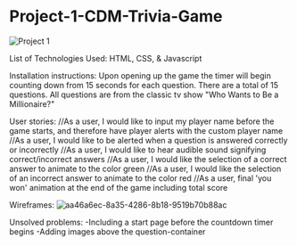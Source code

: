 # Project-1-CDM-Trivia-Game
![Project 1](https://github.com/cmurphy93/Project-1-CDM-Trivia-Game/assets/140569111/a441efe7-ec59-4dbe-ac0d-f327ecb2f91e)

List of Technologies Used:
HTML, CSS, & Javascript

Installation instructions:
Upon opening up the game the timer will begin counting down from 15 seconds for each question. There are a total of 15 questions. All questions are from the classic tv show "Who Wants to Be a Millionaire?"

User stories:
//As a user, I would like to input my player name before the game starts, and therefore have player alerts with the custom player name
//As a user, I would like to be alerted when a question is answered correctly or incorrectly
//As a user, I would like to hear audible sound signifying correct/incorrect answers
//As a user, I would like the selection of a correct answer to animate to the color green
//As a user, I would like the selection of an incorrect answer to animate to the color red
//As a user, final 'you won' animation at the end of the game including total score

Wireframes:
![aa46a6ec-8a35-4286-8b18-9519b70b88ac](https://github.com/cmurphy93/Project-1-CDM-Trivia-Game/assets/140569111/c54733f5-74d9-4e5b-bb3f-c9e9baeef1c6)

Unsolved problems:
-Including a start page before the countdown timer begins
-Adding images above the question-container 
